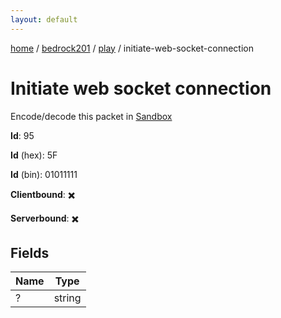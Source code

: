 ```yaml
---
layout: default
---
```


[home](/)  /  [bedrock201](/protocol/bedrock201)  /  [play](/protocol/bedrock201/play)  /  initiate-web-socket-connection

# Initiate web socket connection

Encode/decode this packet in [Sandbox](../../../sandbox/bedrock201#Play.InitiateWebSocketConnection)

**Id**: 95

**Id** (hex): 5F

**Id** (bin): 01011111

**Clientbound**: ✖️

**Serverbound**: ✖️

## Fields

Name | Type
---|---
? | string
